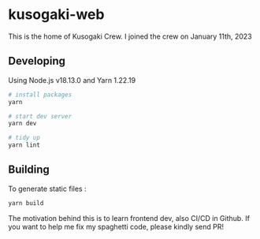 # kusogaki-web

This is the home of Kusogaki Crew. I joined the crew on January 11th, 2023

## Developing

Using Node.js v18.13.0 and Yarn 1.22.19

```bash
# install packages
yarn

# start dev server
yarn dev

# tidy up
yarn lint
```

## Building

To generate static files :

```bash
yarn build
```

The motivation behind this is to learn frontend dev, also CI/CD in Github. If you want to help me fix my spaghetti code, please kindly send PR!
